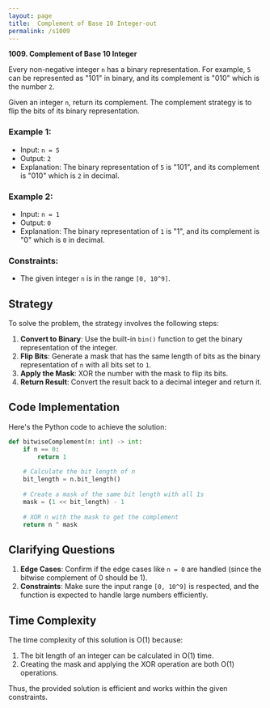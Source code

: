 ```yaml
---
layout: page
title:  Complement of Base 10 Integer-out
permalink: /s1009
---
```

**1009. Complement of Base 10 Integer**

Every non-negative integer `n` has a binary representation. For example, `5` can be represented as "101" in binary, and its complement is "010" which is the number `2`.

Given an integer `n`, return its complement. The complement strategy is to flip the bits of its binary representation.

### Example 1:
- Input: `n = 5`
- Output: `2`
- Explanation: The binary representation of `5` is "101", and its complement is "010" which is `2` in decimal.

### Example 2:
- Input: `n = 1`
- Output: `0`
- Explanation: The binary representation of `1` is "1", and its complement is "0" which is `0` in decimal.

### Constraints:
- The given integer `n` is in the range `[0, 10^9]`.

## Strategy
To solve the problem, the strategy involves the following steps:
1. **Convert to Binary**: Use the built-in `bin()` function to get the binary representation of the integer.
2. **Flip Bits**: Generate a mask that has the same length of bits as the binary representation of `n` with all bits set to `1`.
3. **Apply the Mask**: XOR the number with the mask to flip its bits.
4. **Return Result**: Convert the result back to a decimal integer and return it.

## Code Implementation
Here's the Python code to achieve the solution:

```python
def bitwiseComplement(n: int) -> int:
    if n == 0:
        return 1
    
    # Calculate the bit length of n
    bit_length = n.bit_length()
    
    # Create a mask of the same bit length with all 1s
    mask = (1 << bit_length) - 1
    
    # XOR n with the mask to get the complement
    return n ^ mask
```

## Clarifying Questions
1. **Edge Cases**: Confirm if the edge cases like `n = 0` are handled (since the bitwise complement of 0 should be 1).
2. **Constraints**: Make sure the input range `[0, 10^9]` is respected, and the function is expected to handle large numbers efficiently.

## Time Complexity
The time complexity of this solution is O(1) because:
1. The bit length of an integer can be calculated in O(1) time.
2. Creating the mask and applying the XOR operation are both O(1) operations.

Thus, the provided solution is efficient and works within the given constraints.